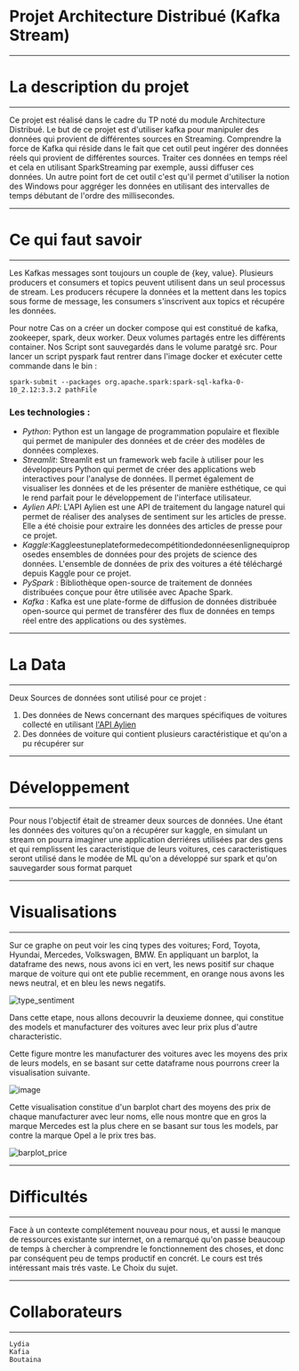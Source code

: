 # Projet Architecture Distribué (Kafka Stream)

---------------------------------------------------------------
# La description du projet
---------------------------------------------------------------
Ce projet est réalisé dans le cadre du TP noté du module Architecture Distribué.
Le but de ce projet est d'utiliser kafka pour manipuler des données qui provient de différentes sources en Streaming.
Comprendre la force de Kafka qui réside dans le fait que cet outil peut ingérer des données réels qui provient de différentes sources.
Traiter ces données en temps réel et cela en utilisant SparkStreaming par exemple, aussi diffuser ces données.
Un autre point fort de cet outil c'est qu'il permet d'utiliser la notion des Windows pour aggréger les données en utilisant des intervalles de temps débutant de l'ordre des millisecondes.

---------------------------------------------------------------
# Ce qui faut savoir
---------------------------------------------------------------
Les Kafkas messages sont toujours un couple de {key, value}.
Plusieurs producers et consumers et topics peuvent utilisent dans un seul processus de stream.
Les producers récupere la données et la mettent dans les topics sous forme de message, les consumers s'inscrivent aux topics et récupére les données.

Pour notre Cas on a créer un docker compose qui est constitué de kafka, zookeeper, spark, deux worker. Deux volumes partagés entre les différents container.
Nos Script sont sauvegardés dans le volume paratgé src. Pour lancer un script pyspark faut rentrer dans l'image docker et exécuter cette commande dans le bin  :
```
spark-submit --packages org.apache.spark:spark-sql-kafka-0-10_2.12:3.3.2 pathFile
```
### Les technologies :
- _Python_: Python est un langage de programmation populaire et flexible qui permet de manipuler des données et de créer des modèles de données complexes.
- _Streamlit_: Streamlit est un framework web facile à utiliser pour les développeurs Python qui permet de créer des applications web interactives pour l'analyse de données. Il permet également de visualiser les données et de les présenter de manière esthétique, ce qui le rend parfait pour le développement de l'interface utilisateur.
- _Aylien API_: L'API Aylien est une API de traitement du langage naturel qui permet de réaliser des analyses de sentiment sur les articles de presse. Elle a été choisie pour extraire les données des articles de presse pour ce projet.
- _Kaggle_:Kaggleestuneplateformedecompétitiondedonnéesenlignequiproposedes ensembles de données pour des projets de science des données. L'ensemble de données de prix des voitures a été téléchargé depuis Kaggle pour ce projet.
- _PySpark_ : Bibliothèque open-source de traitement de données distribuées conçue pour être utilisée avec Apache Spark.
- _Kafka_ : Kafka est une plate-forme de diffusion de données distribuée open-source qui permet de transférer des flux de données en temps réel entre des applications ou des systèmes.

---------------------------------------------------------------
# La Data
---------------------------------------------------------------
Deux Sources de données sont utilisé pour ce projet : 
1. Des données de News concernant des marques spécifiques de voitures collecté en utilisant [l'API Aylien](https://aylien.com)
3. Des données de voiture qui contient plusieurs caractéristique et qu'on a pu récupérer sur 



---------------------------------------------------------------
# Développement
---------------------------------------------------------------
Pour nous l'objectif était de streamer deux sources de données.
Une étant les données des voitures qu'on a récupérer sur kaggle, en simulant un stream on pourra imaginer une application derriéres utilisées par des gens et qui remplissent les caracteristique de leurs voitures, ces caracteristiques seront utilisé dans le modée de ML qu'on a développé sur spark et qu'on sauvegarder sous format parquet

---------------------------------------------------------------
# Visualisations
---------------------------------------------------------------
Sur ce graphe on peut voir les cinq types des voitures; Ford, Toyota, Hyundai, Mercedes, Volkswagen, BMW. En appliquant un barplot, la dataframe des news, nous avons ici en vert, les news positif sur chaque marque de voiture qui ont ete publie recemment, en orange nous avons les news neutral, et en bleu les news negatifs.


![type_sentiment](https://user-images.githubusercontent.com/92854230/230239363-e4f3a1e5-121c-4a4b-80eb-af6690eed00a.png)


Dans cette etape, nous allons decouvrir la deuxieme donnee, qui constitue des models et manufacturer des voitures avec leur prix plus d'autre characteristic. 


Cette figure montre les manufacturer des voitures avec les moyens des prix de leurs models, en se basant sur cette dataframe nous pourrons creer la visualisation suivante.

![image](https://user-images.githubusercontent.com/92854230/230239613-da32bcc4-dc02-4a14-9a83-c07ec7c9c54a.png)

Cette visualisation constitue d'un barplot chart des moyens des prix de chaque manufacturer avec leur noms, elle nous montre que en gros la marque Mercedes est la plus chere en se basant sur tous les models, par contre la marque Opel a le prix tres bas.


![barplot_price](https://user-images.githubusercontent.com/92854230/230239433-5398b699-d6dc-487e-b24f-8ee5d209e911.png)


---------------------------------------------------------------
# Difficultés
---------------------------------------------------------------

Face à un contexte complétement nouveau pour nous, et aussi le manque de ressources existante sur internet, on a remarqué qu'on passe beaucoup de temps à chercher à comprendre le fonctionnement des choses, et donc par conséquent peu de temps productif en concrét.
Le cours est trés intéressant mais trés vaste. 
Le Choix du sujet.

---------------------------------------------------------------
# Collaborateurs
---------------------------------------------------------------
    Lydia 
    Kafia 
    Boutaina 
    
